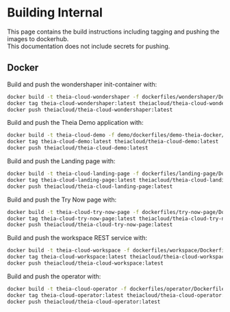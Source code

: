 # Building Internal

This page contains the build instructions including tagging and pushing the images to dockerhub.\
This documentation does not include secrets for pushing.

## Docker

Build and push the wondershaper init-container with:

```bash
docker build -t theia-cloud-wondershaper -f dockerfiles/wondershaper/Dockerfile .
docker tag theia-cloud-wondershaper:latest theiacloud/theia-cloud-wondershaper:latest
docker push theiacloud/theia-cloud-wondershaper:latest
```

Build and push the Theia Demo application with:

```bash
docker build -t theia-cloud-demo -f demo/dockerfiles/demo-theia-docker/Dockerfile demo/dockerfiles/demo-theia-docker/.
docker tag theia-cloud-demo:latest theiacloud/theia-cloud-demo:latest
docker push theiacloud/theia-cloud-demo:latest
```

Build and push the Landing page with:

```bash
docker build -t theia-cloud-landing-page -f dockerfiles/landing-page/Dockerfile .
docker tag theia-cloud-landing-page:latest theiacloud/theia-cloud-landing-page:latest
docker push theiacloud/theia-cloud-landing-page:latest

```

Build and push the Try Now page with:

```bash
docker build -t theia-cloud-try-now-page -f dockerfiles/try-now-page/Dockerfile .
docker tag theia-cloud-try-now-page:latest theiacloud/theia-cloud-try-now-page:latest
docker push theiacloud/theia-cloud-try-now-page:latest

```

Build and push the workspace REST service with:

```bash
docker build -t theia-cloud-workspace -f dockerfiles/workspace/Dockerfile .
docker tag theia-cloud-workspace:latest theiacloud/theia-cloud-workspace:latest
docker push theiacloud/theia-cloud-workspace:latest
```

Build and push the operator with:

```bash
docker build -t theia-cloud-operator -f dockerfiles/operator/Dockerfile .
docker tag theia-cloud-operator:latest theiacloud/theia-cloud-operator:latest
docker push theiacloud/theia-cloud-operator:latest
```
